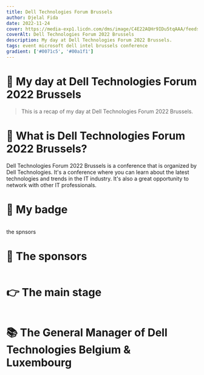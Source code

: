 ```yaml
---
title: Dell Technologies Forum Brussels
author: Djelal Fida
date: 2022-11-24
cover: https://media-exp1.licdn.com/dms/image/C4E22AQHr9IDu5tqAAA/feedshare-shrink_1280/0/1669323546034?e=1672876800&v=beta&t=OdcEQi_tmaYvMpSMfv1hpkTyQ_yR0WZQb9TAdAxyJl8
coverAlt: Dell Technologies Forum 2022 Brussels
description: My day at Dell Technologies Forum 2022 Brussels.
tags: event microsoft dell intel brussels conference
gradient: ['#0071c5', '#00a1f1']
---
```


<script>
    import Image from '$lib/components/Image.svelte';
</script>

# 🚀 My day at Dell Technologies Forum 2022 Brussels

> This is a recap of my day at Dell Technologies Forum 2022 Brussels.

# 🔭 What is Dell Technologies Forum 2022 Brussels?

Dell Technologies Forum 2022 Brussels is a conference that is organized by Dell Technologies. It's a conference where you can learn about the latest technologies and trends in the IT industry. It's also a great opportunity to network with other IT professionals.

# 🪪 My badge

<Image imgUrl="https://media-exp1.licdn.com/dms/image/C4E22AQG3iR8ShEo8OA/feedshare-shrink_1280/0/1669323543983?e=1672876800&v=beta&t=Vm8TeNcM8w5LAFnSV5FkuxsRdSVUab2Q2Pb5AFRslRs" size="small" altText="My beautiful attendee badge" />

the spnsors

# 🤯 The sponsors

<Image imgUrl="https://media-exp1.licdn.com/dms/image/C4E22AQFlPivyizaFRw/feedshare-shrink_1280/0/1669323547460?e=1672876800&v=beta&t=Gr3sCopGKBOLGgWTt0jfet5tjU9IM1K-ezFlrwH8_PU" size="small" altText="The sponsors" />

# 👉 The main stage

<Image imgUrl="https://media-exp1.licdn.com/dms/image/C4E22AQHsDVjbZWoSZA/feedshare-shrink_1280/0/1669323544558?e=1672876800&v=beta&t=jYiaSan5MzDisPAxyvUL6zGDupqD9xPuxYl-rCLUW1E" size="medium" altText="The main stage" />

# 📚 The General Manager of Dell Technologies Belgium & Luxembourg

<Image imgUrl="https://media-exp1.licdn.com/dms/image/C4E22AQE_GXCxEVHE5w/feedshare-shrink_1280/0/1669323547477?e=1672876800&v=beta&t=3luSdDhQIcVA5J-qpeG7QXjTPqGq0U7Ejrlt2GLsO_g" size="small" altText="Amaud Bacros" />
